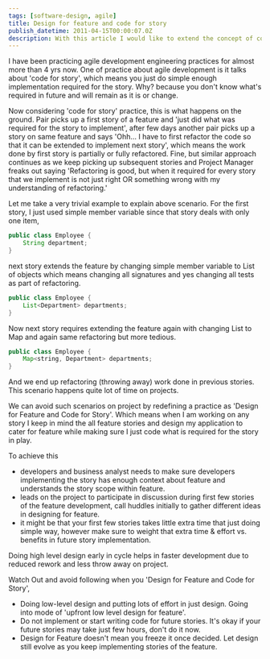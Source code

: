 ```yaml
---
tags: [software-design, agile]
title: Design for feature and code for story
publish_datetime: 2011-04-15T00:00:07.0Z
description: With this article I would like to extend the concept of code just enough to pass the story. As important it is to just code for the story, design for the feature is also important to avoid rework and clean design.
---
```


I have been practicing agile development engineering practices for almost more than 4 yrs now. One of practice about agile development is it talks about 'code for story', which means you just do simple enough implementation required for the story. Why? because you don't know what's required in future and will remain as it is or change.

Now considering 'code for story' practice, this is what happens on the ground. Pair picks up a first story of a feature and 'just did what was required for the story to implement', after few days another pair picks up a story on same feature and says 'Ohh... I have to first refactor the code so that it can be extended to implement next story', which means the work done by first story is partially or fully refactored. Fine, but similar approach continues as we keep picking up subsequent stories and Project Manager freaks out saying 'Refactoring is good, but when it required for every story that we implement is not just right OR something wrong with my understanding of refactoring.'

Let me take a very trivial example to explain above scenario. For the first story, I just used simple member variable since that story deals with only one item,

~~~java
public class Employee {
    String department;
}
~~~

next story extends the feature by changing simple member variable to List of objects which means changing all signatures and yes changing all tests as part of refactoring.

~~~java
public class Employee {
    List<Department> departments;
}
~~~

Now next story requires extending the feature again with changing List to Map and again same refactoring but more tedious.

~~~java
public class Employee {
    Map<string, Department> departments;
}
~~~

And we end up refactoring (throwing away) work done in previous stories. This scenario happens quite lot of time on projects.

We can avoid such scenarios on project by redefining a practice as 'Design for Feature and Code for Story'. Which means when I am working on any story I keep in mind the all feature stories and design my application to cater for feature while making sure I just code what is required for the story in play.

To achieve this

- developers and business analyst needs to make sure developers implementing the story has enough context about feature and understands the story scope within feature.
- leads on the project to participate in discussion during first few stories of the feature development, call huddles initially to gather different ideas in designing for feature.
- it might be that your first few stories takes little extra time that just doing simple way, however make sure to weight that extra time & effort vs. benefits in future story implementation.

Doing high level design early in cycle helps in faster development due to reduced rework and less throw away on project.

Watch Out and avoid following when you 'Design for Feature and Code for Story',

- Doing low-level design and putting lots of effort in just design. Going into mode of 'upfront low level design for feature'.
- Do not implement or start writing code for future stories. It's okay if your future stories may take just few hours, don't do it now.
- Design for Feature doesn't mean you freeze it once decided. Let design still evolve as you keep implementing stories of the feature.







